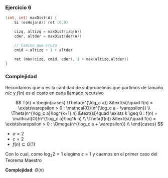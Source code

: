 ### Ejercicio 6


```c++
(int, int) maxDist(A) {
    Si (esHoja(A)) ret (0,0)

    cizq, altizq = maxDist(izq(A))
    cder, altder = maxDist(der(A))

    // Camino que cruza
    cmid = altizq + 1 + altder

    ret (max(cizq, cmid, cder), 1 + max(altizq,altder))
}
```


### Complejidad

Recordamos que $a$ es la cantidad de subprobelmas que partimos de tamaño $n/c$ y $f(n)$ es el costo en cada llamado recursivo

$$
T(n) = \begin{cases}
\Theta(n^{\log_c a}) &\text{si}\quad f(n) = \exists\varepsilon > 0 : \mathcal{O}(n^{\log_c a - \varepsilon}) \\
\Theta(n^{\log_c a}\log^{k+1} n) &\text{si}\quad \exists k \geq 0 : f(n) = \mathcal{O}(n^{\log_c a}\log^k n) \\
\Theta(f(n)) &\text{si}\quad f(n) = \exists\varepsilon > 0 : \Omega(n^{\log_c a + \varepsilon}) \\
\end{cases}
$$

- $a = 2$
- $c = 2$
- $f(n) \subseteq O(1)$

Con lo cual, como $\log_2 2 = 1$ elegims $\varepsilon = 1$ y caemos en el primer caso del Teorema Maestro

**Complejidad**: $\Theta(n)$
